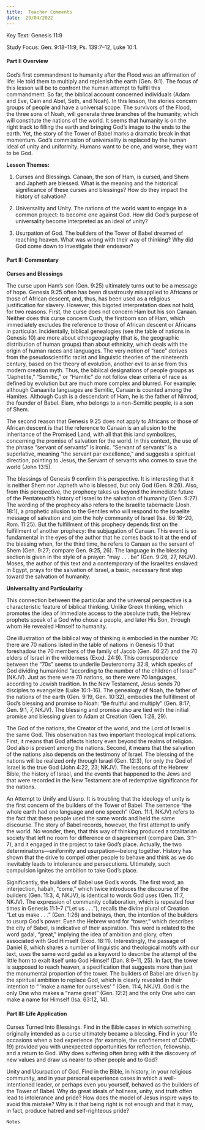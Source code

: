 ```yaml
---
title:  Teacher Comments
date:  29/04/2022
---
```


Key Text: Genesis 11:9

Study Focus: Gen. 9:18–11:9, Ps. 139:7–12, Luke 10:1.

#### Part I: Overview

God’s first commandment to humanity after the Flood was an affirmation of life: He told them to multiply and replenish the earth (Gen. 9:1). The focus of this lesson will be to confront the human attempt to fulfill this commandment. So far, the biblical account concerned individuals (Adam and Eve, Cain and Abel, Seth, and Noah). In this lesson, the stories concern groups of people and have a universal scope. The survivors of the Flood, the three sons of Noah, will generate three branches of the humanity, which will constitute the nations of the world. It seems that humanity is on the right track to filling the earth and bringing God’s image to the ends to the earth. Yet, the story of the Tower of Babel marks a dramatic break in that momentum. God’s commission of universality is replaced by the human ideal of unity and uniformity. Humans want to be one, and worse, they want to be God.

**Lesson Themes:**

1.	Curses and Blessings. Canaan, the son of Ham, is cursed, and Shem and Japheth are blessed. What is the meaning and the historical significance of these curses and blessings? How do they impact the history of salvation?

2.	Universality and Unity. The nations of the world want to engage in a common project: to become one against God. How did God’s purpose of universality become interpreted as an ideal of unity?

3.	Usurpation of God. The builders of the Tower of Babel dreamed of reaching heaven. What was wrong with their way of thinking? Why did God come down to investigate their endeavor?

#### Part II: Commentary

**Curses and Blessings**

The curse upon Ham’s son (Gen. 9:25) ultimately turns out to be a message of hope. Genesis 9:25 often has been disastrously misapplied to Africans or those of African descent, and, thus, has been used as a religious justification for slavery. However, this bigoted interpretation does not hold, for two reasons. First, the curse does not concern Ham but his son Canaan. Neither does this curse concern Cush, the firstborn son of Ham, which immediately excludes the reference to those of African descent or Africans in particular. Incidentally, biblical genealogies (see the table of nations in Genesis 10) are more about ethnogeography (that is, the geographic distribution of human groups) than about ethnicity, which deals with the origin of human races and languages. The very notion of “race” derives from the pseudoscientific racist and linguistic theories of the nineteenth century, based on the theory of evolution, another evil to arise from this modern creation myth. Thus, the biblical designations of people groups as “Japhetite,” “Semitic,” or “Hamitic” do not follow clear criteria of race as defined by evolution but are much more complex and blurred. For example: although Canaanite languages are Semitic, Canaan is counted among the Hamites. Although Cush is a descendant of Ham, he is the father of Nimrod, the founder of Babel. Elam, who belongs to a non-Semitic people, is a son of Shem.

The second reason that Genesis 9:25 does not apply to Africans or those of African descent is that the reference to Canaan is an allusion to the inheritance of the Promised Land, with all that this land symbolizes, concerning the promise of salvation for the world. In this context, the use of the phrase “servant of servants” is ironic. “Servant of servants” is a superlative, meaning “the servant par excellence,” and suggests a spiritual direction, pointing to Jesus, the Servant of servants who comes to save the world (John 13:5).

The blessings of Genesis 9 confirm this perspective. It is interesting that it is neither Shem nor Japheth who is blessed, but only God (Gen. 9:26). Also, from this perspective, the prophecy takes us beyond the immediate future of the Pentateuch’s history of Israel to the salvation of humanity (Gen. 9:27). The wording of the prophecy also refers to the Israelite tabernacle (Josh. 18:1), a prophetic allusion to the Gentiles who will respond to the Israelite message of salvation and join the holy community of Israel (Isa. 66:18–20, Rom. 11:25). But the fulfillment of this prophecy depends first on the fulfillment of another prophecy: the subjugation of Canaan. This event is so fundamental in the eyes of the author that he comes back to it at the end of the blessing when, for the third time, he refers to Canaan as the servant of Shem (Gen. 9:27; compare Gen. 9:25, 26). The language in the blessing section is given in the style of a prayer: “may . . . be” (Gen. 9:26, 27, NKJV). Moses, the author of this text and a contemporary of the Israelites enslaved in Egypt, prays for the salvation of Israel, a basic, necessary first step toward the salvation of humanity.

**Universality and Particularity**

This connection between the particular and the universal perspective is a characteristic feature of biblical thinking. Unlike Greek thinking, which promotes the idea of immediate access to the absolute truth, the Hebrew prophets speak of a God who chose a people, and later His Son, through whom He revealed Himself to humanity.

One illustration of the biblical way of thinking is embodied in the number 70: there are 70 nations listed in the table of nations in Genesis 10 that foreshadow the 70 members of the family of Jacob (Gen. 46:27) and the 70 elders of Israel in the wilderness (Exod. 24:9). This correspondence between the “70s” seems to underlie Deuteronomy 32:8, which speaks of God dividing humankind “according to the number of the children of Israel” (NKJV). Just as there were 70 nations, so there were 70 languages, according to Jewish tradition. In the New Testament, Jesus sends 70 disciples to evangelize (Luke 10:1–16). The genealogy of Noah, the father of the nations of the earth (Gen. 9:19, Gen. 10:32), embodies the fulfillment of God’s blessing and promise to Noah: “Be fruitful and multiply” (Gen. 8:17; Gen. 9:1, 7, NKJV). The blessing and promise also are tied with the initial promise and blessing given to Adam at Creation (Gen. 1:28, 29).

The God of the nations, the Creator of the world, and the Lord of Israel is the same God. This observation has two important theological implications. First, it means that God affects history even beyond the realms of religion. God also is present among the nations. Second, it means that the salvation of the nations also depends on the testimony of Israel. The blessing of the nations will be realized only through Israel (Gen. 12:3), for only the God of Israel is the true God (John 4:22, 23; NKJV). The lessons of the Hebrew Bible, the history of Israel, and the events that happened to the Jews and that were recorded in the New Testament are of redemptive significance for the nations.

An Attempt to Unify and Usurp. It is troubling that the ideology of unity is the first concern of the builders of the Tower of Babel. The sentence “the whole earth had one language and one speech” (Gen. 11:1, NKJV) refers to the fact that these people used the same words and held the same discourse. The story of Babel records, however, the first attempt to unify the world. No wonder, then, that this way of thinking produced a totalitarian society that left no room for difference or disagreement (compare Dan. 3:1–7), and it engaged in the project to take God’s place. Actually, the two determinations—uniformity and usurpation—belong together. History has shown that the drive to compel other people to behave and think as we do inevitably leads to intolerance and persecutions. Ultimately, such compulsion ignites the ambition to take God’s place.

Significantly, the builders of Babel use God’s words. The first word, an interjection, habah, “come,” which twice introduces the discourse of the builders (Gen. 11:3, 4, NKJV), is identical to words God uses (Gen. 11:7, NKJV). The expression of community collaboration, which is repeated four times in Genesis 11:1–7 (“Let us . . .”), recalls the divine plural of Creation “Let us make . . .” (Gen. 1:26) and betrays, then, the intention of the builders to usurp God’s power. Even the Hebrew word for “tower,” which describes the city of Babel, is indicative of their aspiration. This word is related to the word gadal, “great,” implying the idea of ambition and glory, often associated with God Himself (Exod. 18:11). Interestingly, the passage of Daniel 8, which shares a number of linguistic and theological motifs with our text, uses the same word gadal as a keyword to describe the attempt of the little horn to exalt itself unto God Himself (Dan. 8:9–11, 25). In fact, the tower is supposed to reach heaven, a specification that suggests more than just the monumental proportion of the tower. The builders of Babel are driven by the spiritual ambition to replace God, which is clearly revealed in their intention to “ ‘make a name for ourselves’ ” (Gen. 11:4, NKJV). God is the only One who makes a “name great” (Gen. 12:2) and the only One who can make a name for Himself (Isa. 63:12, 14).

#### Part III: Life Application

Curses Turned Into Blessings. Find in the Bible cases in which something originally intended as a curse ultimately became a blessing. Find in your life occasions when a bad experience (for example, the confinement of COVID-19) provided you with unexpected opportunities for reflection, fellowship, and a return to God. Why does suffering often bring with it the discovery of new values and draw us nearer to other people and to God?

Unity and Usurpation of God. Find in the Bible, in history, in your religious community, and in your personal experience cases in which a well-intentioned leader, or perhaps even you yourself, behaved as the builders of the Tower of Babel. Why do great ideals of holiness, unity, and truth often lead to intolerance and pride? How does the model of Jesus inspire ways to avoid this mistake? Why is it that being right is not enough and that it may, in fact, produce hatred and self-righteous pride?

`Notes`